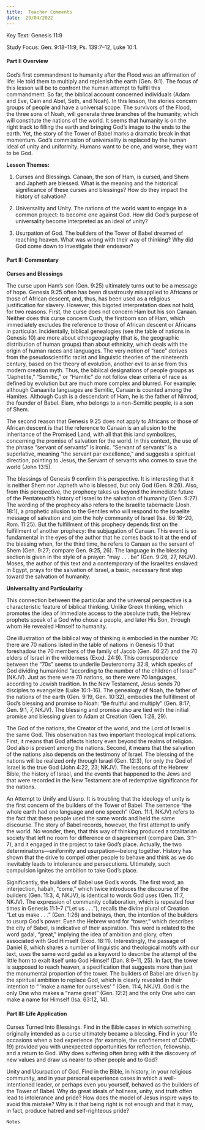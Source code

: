 ```yaml
---
title:  Teacher Comments
date:  29/04/2022
---
```


Key Text: Genesis 11:9

Study Focus: Gen. 9:18–11:9, Ps. 139:7–12, Luke 10:1.

#### Part I: Overview

God’s first commandment to humanity after the Flood was an affirmation of life: He told them to multiply and replenish the earth (Gen. 9:1). The focus of this lesson will be to confront the human attempt to fulfill this commandment. So far, the biblical account concerned individuals (Adam and Eve, Cain and Abel, Seth, and Noah). In this lesson, the stories concern groups of people and have a universal scope. The survivors of the Flood, the three sons of Noah, will generate three branches of the humanity, which will constitute the nations of the world. It seems that humanity is on the right track to filling the earth and bringing God’s image to the ends to the earth. Yet, the story of the Tower of Babel marks a dramatic break in that momentum. God’s commission of universality is replaced by the human ideal of unity and uniformity. Humans want to be one, and worse, they want to be God.

**Lesson Themes:**

1.	Curses and Blessings. Canaan, the son of Ham, is cursed, and Shem and Japheth are blessed. What is the meaning and the historical significance of these curses and blessings? How do they impact the history of salvation?

2.	Universality and Unity. The nations of the world want to engage in a common project: to become one against God. How did God’s purpose of universality become interpreted as an ideal of unity?

3.	Usurpation of God. The builders of the Tower of Babel dreamed of reaching heaven. What was wrong with their way of thinking? Why did God come down to investigate their endeavor?

#### Part II: Commentary

**Curses and Blessings**

The curse upon Ham’s son (Gen. 9:25) ultimately turns out to be a message of hope. Genesis 9:25 often has been disastrously misapplied to Africans or those of African descent, and, thus, has been used as a religious justification for slavery. However, this bigoted interpretation does not hold, for two reasons. First, the curse does not concern Ham but his son Canaan. Neither does this curse concern Cush, the firstborn son of Ham, which immediately excludes the reference to those of African descent or Africans in particular. Incidentally, biblical genealogies (see the table of nations in Genesis 10) are more about ethnogeography (that is, the geographic distribution of human groups) than about ethnicity, which deals with the origin of human races and languages. The very notion of “race” derives from the pseudoscientific racist and linguistic theories of the nineteenth century, based on the theory of evolution, another evil to arise from this modern creation myth. Thus, the biblical designations of people groups as “Japhetite,” “Semitic,” or “Hamitic” do not follow clear criteria of race as defined by evolution but are much more complex and blurred. For example: although Canaanite languages are Semitic, Canaan is counted among the Hamites. Although Cush is a descendant of Ham, he is the father of Nimrod, the founder of Babel. Elam, who belongs to a non-Semitic people, is a son of Shem.

The second reason that Genesis 9:25 does not apply to Africans or those of African descent is that the reference to Canaan is an allusion to the inheritance of the Promised Land, with all that this land symbolizes, concerning the promise of salvation for the world. In this context, the use of the phrase “servant of servants” is ironic. “Servant of servants” is a superlative, meaning “the servant par excellence,” and suggests a spiritual direction, pointing to Jesus, the Servant of servants who comes to save the world (John 13:5).

The blessings of Genesis 9 confirm this perspective. It is interesting that it is neither Shem nor Japheth who is blessed, but only God (Gen. 9:26). Also, from this perspective, the prophecy takes us beyond the immediate future of the Pentateuch’s history of Israel to the salvation of humanity (Gen. 9:27). The wording of the prophecy also refers to the Israelite tabernacle (Josh. 18:1), a prophetic allusion to the Gentiles who will respond to the Israelite message of salvation and join the holy community of Israel (Isa. 66:18–20, Rom. 11:25). But the fulfillment of this prophecy depends first on the fulfillment of another prophecy: the subjugation of Canaan. This event is so fundamental in the eyes of the author that he comes back to it at the end of the blessing when, for the third time, he refers to Canaan as the servant of Shem (Gen. 9:27; compare Gen. 9:25, 26). The language in the blessing section is given in the style of a prayer: “may . . . be” (Gen. 9:26, 27, NKJV). Moses, the author of this text and a contemporary of the Israelites enslaved in Egypt, prays for the salvation of Israel, a basic, necessary first step toward the salvation of humanity.

**Universality and Particularity**

This connection between the particular and the universal perspective is a characteristic feature of biblical thinking. Unlike Greek thinking, which promotes the idea of immediate access to the absolute truth, the Hebrew prophets speak of a God who chose a people, and later His Son, through whom He revealed Himself to humanity.

One illustration of the biblical way of thinking is embodied in the number 70: there are 70 nations listed in the table of nations in Genesis 10 that foreshadow the 70 members of the family of Jacob (Gen. 46:27) and the 70 elders of Israel in the wilderness (Exod. 24:9). This correspondence between the “70s” seems to underlie Deuteronomy 32:8, which speaks of God dividing humankind “according to the number of the children of Israel” (NKJV). Just as there were 70 nations, so there were 70 languages, according to Jewish tradition. In the New Testament, Jesus sends 70 disciples to evangelize (Luke 10:1–16). The genealogy of Noah, the father of the nations of the earth (Gen. 9:19, Gen. 10:32), embodies the fulfillment of God’s blessing and promise to Noah: “Be fruitful and multiply” (Gen. 8:17; Gen. 9:1, 7, NKJV). The blessing and promise also are tied with the initial promise and blessing given to Adam at Creation (Gen. 1:28, 29).

The God of the nations, the Creator of the world, and the Lord of Israel is the same God. This observation has two important theological implications. First, it means that God affects history even beyond the realms of religion. God also is present among the nations. Second, it means that the salvation of the nations also depends on the testimony of Israel. The blessing of the nations will be realized only through Israel (Gen. 12:3), for only the God of Israel is the true God (John 4:22, 23; NKJV). The lessons of the Hebrew Bible, the history of Israel, and the events that happened to the Jews and that were recorded in the New Testament are of redemptive significance for the nations.

An Attempt to Unify and Usurp. It is troubling that the ideology of unity is the first concern of the builders of the Tower of Babel. The sentence “the whole earth had one language and one speech” (Gen. 11:1, NKJV) refers to the fact that these people used the same words and held the same discourse. The story of Babel records, however, the first attempt to unify the world. No wonder, then, that this way of thinking produced a totalitarian society that left no room for difference or disagreement (compare Dan. 3:1–7), and it engaged in the project to take God’s place. Actually, the two determinations—uniformity and usurpation—belong together. History has shown that the drive to compel other people to behave and think as we do inevitably leads to intolerance and persecutions. Ultimately, such compulsion ignites the ambition to take God’s place.

Significantly, the builders of Babel use God’s words. The first word, an interjection, habah, “come,” which twice introduces the discourse of the builders (Gen. 11:3, 4, NKJV), is identical to words God uses (Gen. 11:7, NKJV). The expression of community collaboration, which is repeated four times in Genesis 11:1–7 (“Let us . . .”), recalls the divine plural of Creation “Let us make . . .” (Gen. 1:26) and betrays, then, the intention of the builders to usurp God’s power. Even the Hebrew word for “tower,” which describes the city of Babel, is indicative of their aspiration. This word is related to the word gadal, “great,” implying the idea of ambition and glory, often associated with God Himself (Exod. 18:11). Interestingly, the passage of Daniel 8, which shares a number of linguistic and theological motifs with our text, uses the same word gadal as a keyword to describe the attempt of the little horn to exalt itself unto God Himself (Dan. 8:9–11, 25). In fact, the tower is supposed to reach heaven, a specification that suggests more than just the monumental proportion of the tower. The builders of Babel are driven by the spiritual ambition to replace God, which is clearly revealed in their intention to “ ‘make a name for ourselves’ ” (Gen. 11:4, NKJV). God is the only One who makes a “name great” (Gen. 12:2) and the only One who can make a name for Himself (Isa. 63:12, 14).

#### Part III: Life Application

Curses Turned Into Blessings. Find in the Bible cases in which something originally intended as a curse ultimately became a blessing. Find in your life occasions when a bad experience (for example, the confinement of COVID-19) provided you with unexpected opportunities for reflection, fellowship, and a return to God. Why does suffering often bring with it the discovery of new values and draw us nearer to other people and to God?

Unity and Usurpation of God. Find in the Bible, in history, in your religious community, and in your personal experience cases in which a well-intentioned leader, or perhaps even you yourself, behaved as the builders of the Tower of Babel. Why do great ideals of holiness, unity, and truth often lead to intolerance and pride? How does the model of Jesus inspire ways to avoid this mistake? Why is it that being right is not enough and that it may, in fact, produce hatred and self-righteous pride?

`Notes`